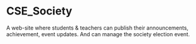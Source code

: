 # CSE_Society

A web-site where students \& teachers can publish their announcements, achievement, event updates. And can manage the society election event.
